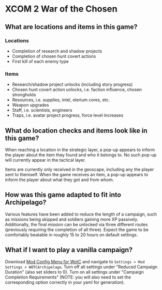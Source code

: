 # XCOM 2 War of the Chosen

## What are locations and items in this game?

### Locations

- Completion of research and shadow projects
- Completion of chosen hunt covert actions
- First kill of each enemy type

### Items

- Research/shadow project unlocks (including story progress)
- Chosen hunt covert action unlocks, i.e. faction influence, chosen strongholds
- Resources, i.e. supplies, intel, elerium cores, etc.
- Weapon upgrades
- Staff, i.e. scientists, engineers
- Traps, i.e. avatar project progress, force level increases

## What do location checks and items look like in this game?

When reaching a location in the strategic layer, a pop-up appears to inform the player about the item they found and who it belongs to. No such pop-up will currently appear in the tactical layer.

Items are currently only received in the geoscape, including any the player sent to themself. When the game receives an item, a pop-up appears to inform the player about what they got and from whom.

## How was this game adapted to fit into Archipelago?

Various features have been added to reduce the length of a campaign, such as missions being skipped and soldiers gaining more XP passively. Additionally, the final mission can be unlocked via three different routes (previously requiring the completion of all three). Expect the game to be comfortably beatable in roughly 15 to 20 hours on default settings.

## What if I want to play a vanilla campaign?

Download [Mod Config Menu for WotC](https://steamcommunity.com/sharedfiles/filedetails/?id=667104300) and navigate to `Settings > Mod Settings > WOTCArchipelago`. Turn off all settings under "Reduced Campaign Duration" (also set sliders to 0). Turn on all settings under "Campaign Completion Requirements" (NOTE: you will also need to set the corresponding option correctly in your yaml for generation).
